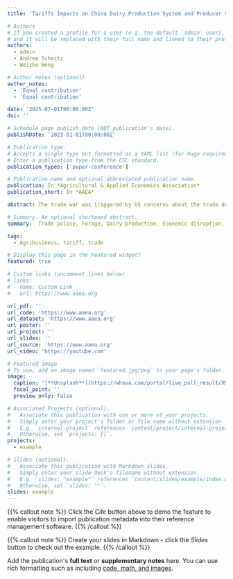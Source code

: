 ```yaml
---
title: 'Tariffs Impacts on China Dairy Production System and Producer Subsidy Effects- Case of Twin Tariffs.pdf'

# Authors
# If you created a profile for a user (e.g. the default `admin` user), write the username (folder name) here
# and it will be replaced with their full name and linked to their profile.
authors:
  - admin
  - Andrew Schmitz
  - Weizhe Weng

# Author notes (optional)
author_notes:
  - 'Equal contribution'
  - 'Equal contribution'

date: '2025-07-01T00:00:00Z'
doi: ''

# Schedule page publish date (NOT publication's date).
publishDate: '2023-01-01T00:00:00Z'

# Publication type.
# Accepts a single type but formatted as a YAML list (for Hugo requirements).
# Enter a publication type from the CSL standard.
publication_types: ['paper-conference']

# Publication name and optional abbreviated publication name.
publication: In *Agricultural & Applied Economics Association*
publication_short: In *AAEA*

abstract: The trade war was triggered by US concerns about the trade deficit, intellectual property theft, and unfair trade practices. This paper studied the far-reaching impacts of the U.S.- China trade war on agricultural trade dynamics, focusing on the Chinese dairy-livestock belt (primarily in Inner Mongolia) and U.S. agricultural competitiveness. According to time-series data from the China Dairy Association, the paper identified a marked decline in per capita milk production in Inner Mongolia and highlights the economic ripple effects of tariff policies on both nations. The imposition of tariffs on critical commodities, such as alfalfa, oats, and soybeans disrupted supply chains and escalated production costs for Chinese dairy farmers, while simultaneously reducing the global competitiveness of U.S. exports. The paper further analyzes various scenarios regarding tariff impacts and examines how subsidies mitigate the effects of twin tariffs. Results illusion that tariffs on inelastic goods disproportionately affect economic efficiency, leading to cascading supply chain issues.

# Summary. An optional shortened abstract.
summary:  Trade policy, Forage, Dairy production, Economic disruption, Tariffs.

tags:
  - Agribusiness, tariff, trade

# Display this page in the Featured widget?
featured: true

# Custom links (uncomment lines below)
# links:
# - name: Custom Link
#   url: https://www.aaea.org

url_pdf: ''
url_code: 'https://www.aaea.org'
url_dataset: 'https://www.aaea.org'
url_poster: ''
url_project: ''
url_slides: ''
url_source: 'https://www.aaea.org'
url_video: 'https://youtube.com'

# Featured image
# To use, add an image named `featured.jpg/png` to your page's folder.
image:
  caption: '[**Unsplash**](https://whova.com/portal/live_poll_result/XMj1OHdPcomE@a9G3DxeIg4JNT9Kwi9x-I2cqHd4zR0=/266262/)'
  focal_point: ''
  preview_only: false

# Associated Projects (optional).
#   Associate this publication with one or more of your projects.
#   Simply enter your project's folder or file name without extension.
#   E.g. `internal-project` references `content/project/internal-project/index.md`.
#   Otherwise, set `projects: []`.
projects:
  - example

# Slides (optional).
#   Associate this publication with Markdown slides.
#   Simply enter your slide deck's filename without extension.
#   E.g. `slides: "example"` references `content/slides/example/index.md`.
#   Otherwise, set `slides: ""`.
slides: example
---
```


{{% callout note %}}
Click the _Cite_ button above to demo the feature to enable visitors to import publication metadata into their reference management software.
{{% /callout %}}

{{% callout note %}}
Create your slides in Markdown - click the _Slides_ button to check out the example.
{{% /callout %}}

Add the publication's **full text** or **supplementary notes** here. You can use rich formatting such as including [code, math, and images](https://whova.com/portal/live_poll_result/XMj1OHdPcomE@a9G3DxeIg4JNT9Kwi9x-I2cqHd4zR0=/266262/).

